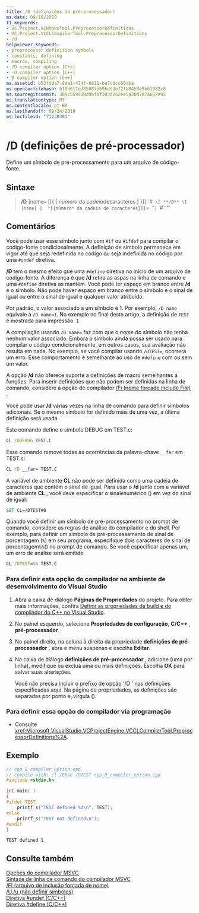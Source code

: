 ```yaml
---
title: /D (definições de pré-processador)
ms.date: 09/18/2019
f1_keywords:
- VC.Project.VCNMakeTool.PreprocessorDefinitions
- VC.Project.VCCLCompilerTool.PreprocessorDefinitions
- /d
helpviewer_keywords:
- preprocessor definition symbols
- constants, defining
- macros, compiling
- /D compiler option [C++]
- -D compiler option [C++]
- D compiler option [C++]
ms.assetid: b53fdda7-8da1-474f-8811-ba7cdcc66dba
ms.openlocfilehash: b10d611d38508f5696dd3b72fb8458e9b61082c8
ms.sourcegitcommit: 389c559918d9bfaf303d262ee5430d787a662e92
ms.translationtype: MT
ms.contentlocale: pt-BR
ms.lasthandoff: 09/24/2019
ms.locfileid: "71230391"
---
```

# <a name="d-preprocessor-definitions"></a>/D (definições de pré-processador)

Define um símbolo de pré-processamento para um arquivo de código-fonte.

## <a name="syntax"></a>Sintaxe

> **/D** ]nome`=` [[{ |  *número* da *cadeia*decaracteres | }]] \`#` \[
> **/D** \[ ]nome[ |  *[{número* da cadeia de caracteres}]]`=` `"` |  `#``"`

## <a name="remarks"></a>Comentários

Você pode usar esse símbolo junto com `#if` ou `#ifdef` para compilar o código-fonte condicionalmente. A definição de símbolo permanece em vigor até que seja redefinida no código ou seja indefinida no código por uma `#undef` diretiva.

**/D** tem o mesmo efeito que uma `#define` diretiva no início de um arquivo de código-fonte. A diferença é que **/d** retira as aspas na linha de comando e uma `#define` diretiva as mantém. Você pode ter espaço em branco entre **/d** e o símbolo. Não pode haver espaço em branco entre o símbolo e o sinal de igual ou entre o sinal de igual e qualquer valor atribuído.

Por padrão, o valor associado a um símbolo é 1. Por exemplo, `/D name` equivale a `/D name=1`. No exemplo no final deste artigo, a definição de `TEST` é mostrada para impressão. `1`

A compilação usando `/D name=` faz com que o *nome* do símbolo não tenha nenhum valor associado. Embora o símbolo ainda possa ser usado para compilar o código condicionalmente, em outros casos, sua avaliação não resulta em nada. No exemplo, se você compilar usando `/DTEST=`, ocorrerá um erro. Esse comportamento é semelhante ao uso de `#define` com ou sem um valor.

A opção **/d** não oferece suporte a definições de macro semelhantes a funções. Para inserir definições que não podem ser definidas na linha de comando, considere a opção de compilador [/Fi (nome forçado include File)](fi-name-forced-include-file.md) .

Você pode usar **/d** várias vezes na linha de comando para definir símbolos adicionais. Se o mesmo símbolo for definido mais de uma vez, a última definição será usada.

Este comando define o símbolo DEBUG em TEST.c:

```cmd
CL /DDEBUG TEST.C
```

Esse comando remove todas as ocorrências da palavra-chave `__far` em TEST.c:

```cmd
CL /D __far= TEST.C
```

A variável de ambiente **CL** não pode ser definida como uma cadeia de caracteres que contém o sinal de igual. Para usar o **/d** junto com a variável de ambiente **CL** , você deve especificar o sinal`#`numérico () em vez do sinal de igual:

```cmd
SET CL=/DTEST#0
```

Quando você definir um símbolo de pré-processamento no prompt de comando, considere as regras de análise do compilador e do shell. Por exemplo, para definir um símbolo de pré-processamento de sinal de porcentagem (`%`) em seu programa, especifique dois caracteres de sinal de porcentagem`%%`() no prompt de comando. Se você especificar apenas um, um erro de análise será emitido.

```cmd
CL /DTEST=%% TEST.C
```

### <a name="to-set-this-compiler-option-in-the-visual-studio-development-environment"></a>Para definir esta opção do compilador no ambiente de desenvolvimento do Visual Studio

1. Abra a caixa de diálogo **Páginas de Propriedades** do projeto. Para obter mais informações, confira [Definir as propriedades de build e do compilador do C++ no Visual Studio](../working-with-project-properties.md).

1. No painel esquerdo, selecione **Propriedades de configuração**, **C/C++** , **pré-processador**.

1. No painel direito, na coluna à direita da propriedade **definições de pré-processador** , abra o menu suspenso e escolha **Editar**.

1. Na caixa de diálogo **definições de pré-processador** , adicione (uma por linha), modifique ou exclua uma ou mais definições. Escolha **OK** para salvar suas alterações.

   Você não precisa incluir o prefixo de opção '/D ' nas definições especificadas aqui. Na página de propriedades, as definições são separadas por ponto e`;`vírgula ().

### <a name="to-set-this-compiler-option-programmatically"></a>Para definir essa opção do compilador via programação

- Consulte <xref:Microsoft.VisualStudio.VCProjectEngine.VCCLCompilerTool.PreprocessorDefinitions%2A>.

## <a name="example"></a>Exemplo

```cpp
// cpp_D_compiler_option.cpp
// compile with: cl /EHsc /DTEST cpp_D_compiler_option.cpp
#include <stdio.h>

int main( )
{
#ifdef TEST
    printf_s("TEST defined %d\n", TEST);
#else
    printf_s("TEST not defined\n");
#endif
}
```

```Output
TEST defined 1
```

## <a name="see-also"></a>Consulte também

[Opções do compilador MSVC](compiler-options.md)\
[Sintaxe de linha de comando do compilador MSVC](compiler-command-line-syntax.md)\
[/FI (arquivo de inclusão forçada de nome)](fi-name-forced-include-file.md)\
[/U,/u (não definir símbolos)](u-u-undefine-symbols.md)\
[Diretiva #undef (C/C++)](../../preprocessor/hash-undef-directive-c-cpp.md)\
[Diretiva #define (C/C++)](../../preprocessor/hash-define-directive-c-cpp.md)
